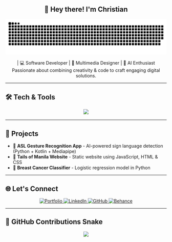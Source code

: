 <!-- Header -->
<h2 align="center">👋 Hey there! I'm Christian</h2>
<p align="center">
  <img src="https://raw.githubusercontent.com/moisesxtian/moisesxtian/output/github-snake-dark.svg" alt="github contribution snake"/>
</p>

<p align="center">
  | 💻 Software Developer | 🎨 Multimedia Designer | 🤖 AI Enthusiast <br/>
  Passionate about combining creativity & code to craft engaging digital solutions.
</p>

---

## 🛠️ Tech & Tools
<p align="center">
  <img src="https://skillicons.dev/icons?i=python,java,kotlin,flutter,html,css,js,figma,photoshop,illustrator,aftereffects,github" />
</p>

---

## 🚀 Projects
- 🤟 **ASL Gesture Recognition App** - AI-powered sign language detection (Python + Kotlin + Mediapipe)
- 🐾 **Tails of Manila Website** - Static website using JavaScript, HTML & CSS
- 🧠 **Breast Cancer Classifier** - Logistic regression model in Python

---

## 🌐 Let's Connect
<p align="center">
  <a href="https://www.hyxcreation.vercel.app" target="_blank">
    <img alt="Portfolio" src="https://img.shields.io/badge/🌐-Portfolio-000?style=for-the-badge" />
  </a>
  <a href="https://linkedin.com/in/christian-moises-2767a3345/" target="_blank">
    <img alt="LinkedIn" src="https://img.shields.io/badge/LinkedIn-0A66C2?style=for-the-badge&logo=linkedin&logoColor=white" />
  </a>
  <a href="https://github.com/moisesxtian" target="_blank">
    <img alt="GitHub" src="https://img.shields.io/badge/GitHub-181717?style=for-the-badge&logo=github&logoColor=white" />
  </a>
  <a href="https://www.behance.net/hyxchan" target="_blank">
    <img alt="Behance" src="https://img.shields.io/badge/Behance-1769FF?style=for-the-badge&logo=behance&logoColor=white" />
  </a>
</p>

---

## 🐍 GitHub Contributions Snake


<p align="center">
  <img src="https://capsule-render.vercel.app/api?type=waving&color=0:9333EA,100:3B82F6&height=120&section=footer"/>
</p>
